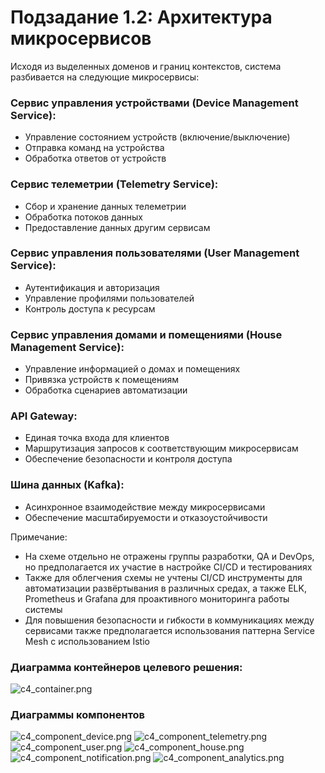 # Подзадание 1.2: Архитектура микросервисов

Исходя из выделенных доменов и границ контекстов, система разбивается на следующие микросервисы:

### Сервис управления устройствами (Device Management Service):
* Управление состоянием устройств (включение/выключение)
* Отправка команд на устройства
* Обработка ответов от устройств
###	Сервис телеметрии (Telemetry Service):
* Сбор и хранение данных телеметрии
* Обработка потоков данных
* Предоставление данных другим сервисам
### Сервис управления пользователями (User Management Service):
* Аутентификация и авторизация
* Управление профилями пользователей
* Контроль доступа к ресурсам
### Сервис управления домами и помещениями (House Management Service):
* Управление информацией о домах и помещениях
* Привязка устройств к помещениям
* Обработка сценариев автоматизации
### API Gateway:
* Единая точка входа для клиентов
* Маршрутизация запросов к соответствующим микросервисам
* Обеспечение безопасности и контроля доступа
### Шина данных (Kafka):
* Асинхронное взаимодействие между микросервисами
* Обеспечение масштабируемости и отказоустойчивости

Примечание:

* На схеме отдельно не отражены группы разработки, QA и DevOps, но предполагается их участие в настройке CI/CD и тестированиях
* Также для облегчения схемы не учтены CI/CD инструменты для автоматизации развёртывания в различных средах, а также ELK, Prometheus и Grafana для проактивного мониторинга работы системы
* Для повышения безопасности и гибкости в коммуникациях между сервисами также предполагается использования паттерна Service Mesh с использованием Istio

### Диаграмма контейнеров целевого решения:

![c4_container.png](c4_container.png)

### Диаграммы компонентов
![c4_component_device.png](c4_component_device.png)
![c4_component_telemetry.png](c4_component_telemetry.png)
![c4_component_user.png](c4_component_user.png)
![c4_component_house.png](c4_component_house.png)
![c4_component_notification.png](c4_component_notification.png)
![c4_component_analytics.png](c4_component_analytics.png)
